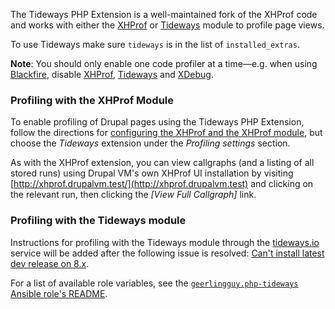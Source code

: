 The Tideways PHP Extension is a well-maintained fork of the XHProf code and works with either the [XHProf](https://www.drupal.org/project/xhprof) or [Tideways](https://www.drupal.org/project/tideways) module to profile page views.

To use Tideways make sure `tideways` is in the list of `installed_extras`.

**Note**: You should only enable one code profiler at a time—e.g. when using [Blackfire](blackfire.md), disable [XHProf](xhprof.md), [Tideways](tideways.md) and [XDebug](xdebug.md).

### Profiling with the XHProf Module

To enable profiling of Drupal pages using the Tideways PHP Extension, follow the directions for [configuring the XHProf and the XHProf module](xhprof.md#xhprof-module), but choose the _Tideways_ extension under the _Profiling settings_ section.

As with the XHProf extension, you can view callgraphs (and a listing of all stored runs) using Drupal VM's own XHProf UI installation by visiting [http://xhprof.drupalvm.test/](http://xhprof.drupalvm.test) and clicking on the relevant run, then clicking the _[View Full Callgraph]_ link.

### Profiling with the Tideways module

Instructions for profiling with the Tideways module through the [tideways.io](https://tideways.io) service will be added after the following issue is resolved: [Can't install latest dev release on 8.x](https://www.drupal.org/node/2843481).

For a list of available role variables, see the [`geerlingguy.php-tideways` Ansible role's README](https://github.com/geerlingguy/ansible-role-php-tideways#readme).
